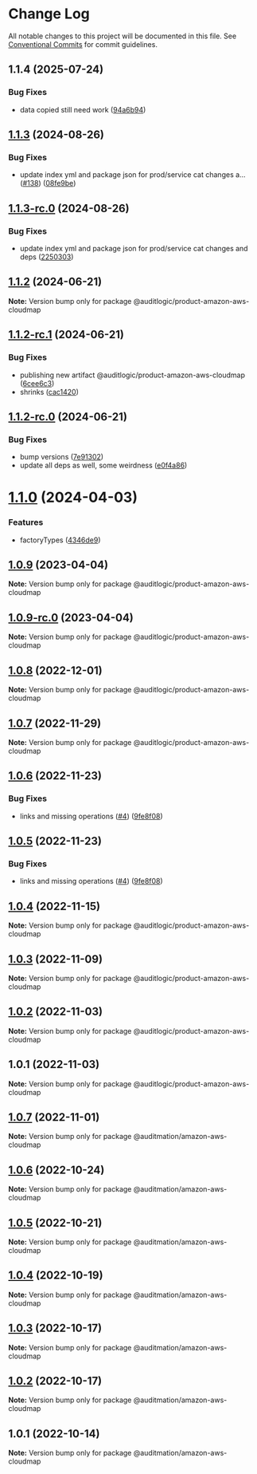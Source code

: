 # Change Log

All notable changes to this project will be documented in this file.
See [Conventional Commits](https://conventionalcommits.org) for commit guidelines.

## 1.1.4 (2025-07-24)


### Bug Fixes

* data copied still need work ([94a6b94](https://github.com/zerobias-org/product/commit/94a6b942fb0516367548599d739529536132755a))





## [1.1.3](https://github.com/auditlogic/product/compare/@auditlogic/product-amazon-aws-cloudmap@1.1.2...@auditlogic/product-amazon-aws-cloudmap@1.1.3) (2024-08-26)


### Bug Fixes

* update index yml and package json for prod/service cat changes a… ([#138](https://github.com/auditlogic/product/issues/138)) ([08fe9be](https://github.com/auditlogic/product/commit/08fe9beb1c8457462a19bc69caa02e6212d97e1a))





## [1.1.3-rc.0](https://github.com/auditlogic/product/compare/@auditlogic/product-amazon-aws-cloudmap@1.1.2...@auditlogic/product-amazon-aws-cloudmap@1.1.3-rc.0) (2024-08-26)


### Bug Fixes

* update index yml and package json for prod/service cat changes and deps ([2250303](https://github.com/auditlogic/product/commit/225030363a363608240135b7ebed386b28f01e4b))





## [1.1.2](https://github.com/auditlogic/product/compare/@auditlogic/product-amazon-aws-cloudmap@1.1.2-rc.1...@auditlogic/product-amazon-aws-cloudmap@1.1.2) (2024-06-21)

**Note:** Version bump only for package @auditlogic/product-amazon-aws-cloudmap





## [1.1.2-rc.1](https://github.com/auditlogic/product/compare/@auditlogic/product-amazon-aws-cloudmap@1.1.2-rc.0...@auditlogic/product-amazon-aws-cloudmap@1.1.2-rc.1) (2024-06-21)


### Bug Fixes

* publishing new artifact @auditlogic/product-amazon-aws-cloudmap ([6cee6c3](https://github.com/auditlogic/product/commit/6cee6c322c584877d86ff01ee4fe152030ebb548))
* shrinks ([cac1420](https://github.com/auditlogic/product/commit/cac14200fefcd8183ab69fe89a47bd3f70f563e9))





## [1.1.2-rc.0](https://github.com/auditlogic/product/compare/@auditlogic/product-amazon-aws-cloudmap@1.1.0...@auditlogic/product-amazon-aws-cloudmap@1.1.2-rc.0) (2024-06-21)


### Bug Fixes

* bump versions ([7e91302](https://github.com/auditlogic/product/commit/7e913023b8b312150ed7762c32fbbe616be71de5))
* update all deps as well, some weirdness ([e0f4a86](https://github.com/auditlogic/product/commit/e0f4a864714e2d3de6bbf3da014d5312fe53be2f))





# [1.1.0](https://github.com/auditlogic/product/compare/@auditlogic/product-amazon-aws-cloudmap@1.0.9...@auditlogic/product-amazon-aws-cloudmap@1.1.0) (2024-04-03)


### Features

* factoryTypes ([4346de9](https://github.com/auditlogic/product/commit/4346de92693aee892fccf725338ffc7b80ab182b))





## [1.0.9](https://github.com/auditlogic/product/compare/@auditlogic/product-amazon-aws-cloudmap@1.0.8...@auditlogic/product-amazon-aws-cloudmap@1.0.9) (2023-04-04)

**Note:** Version bump only for package @auditlogic/product-amazon-aws-cloudmap





## [1.0.9-rc.0](https://github.com/auditlogic/product/compare/@auditlogic/product-amazon-aws-cloudmap@1.0.8...@auditlogic/product-amazon-aws-cloudmap@1.0.9-rc.0) (2023-04-04)

**Note:** Version bump only for package @auditlogic/product-amazon-aws-cloudmap





## [1.0.8](https://github.com/auditlogic/product/compare/@auditlogic/product-amazon-aws-cloudmap@1.0.7...@auditlogic/product-amazon-aws-cloudmap@1.0.8) (2022-12-01)

**Note:** Version bump only for package @auditlogic/product-amazon-aws-cloudmap





## [1.0.7](https://github.com/auditlogic/product/compare/@auditlogic/product-amazon-aws-cloudmap@1.0.6...@auditlogic/product-amazon-aws-cloudmap@1.0.7) (2022-11-29)

**Note:** Version bump only for package @auditlogic/product-amazon-aws-cloudmap





## [1.0.6](https://github.com/auditlogic/product/compare/@auditlogic/product-amazon-aws-cloudmap@1.0.4...@auditlogic/product-amazon-aws-cloudmap@1.0.6) (2022-11-23)


### Bug Fixes

* links and missing operations ([#4](https://github.com/auditlogic/product/issues/4)) ([9fe8f08](https://github.com/auditlogic/product/commit/9fe8f08fe7c57fdb79f991ac35bd6ac2e7dcad38))





## [1.0.5](https://github.com/auditlogic/product/compare/@auditlogic/product-amazon-aws-cloudmap@1.0.4...@auditlogic/product-amazon-aws-cloudmap@1.0.5) (2022-11-23)


### Bug Fixes

* links and missing operations ([#4](https://github.com/auditlogic/product/issues/4)) ([9fe8f08](https://github.com/auditlogic/product/commit/9fe8f08fe7c57fdb79f991ac35bd6ac2e7dcad38))





## [1.0.4](https://github.com/auditlogic/product/compare/@auditlogic/product-amazon-aws-cloudmap@1.0.3...@auditlogic/product-amazon-aws-cloudmap@1.0.4) (2022-11-15)

**Note:** Version bump only for package @auditlogic/product-amazon-aws-cloudmap





## [1.0.3](https://github.com/auditlogic/product/compare/@auditlogic/product-amazon-aws-cloudmap@1.0.2...@auditlogic/product-amazon-aws-cloudmap@1.0.3) (2022-11-09)

**Note:** Version bump only for package @auditlogic/product-amazon-aws-cloudmap





## [1.0.2](https://github.com/auditlogic/product/compare/@auditlogic/product-amazon-aws-cloudmap@1.0.1...@auditlogic/product-amazon-aws-cloudmap@1.0.2) (2022-11-03)

**Note:** Version bump only for package @auditlogic/product-amazon-aws-cloudmap





## 1.0.1 (2022-11-03)

**Note:** Version bump only for package @auditlogic/product-amazon-aws-cloudmap





## [1.0.7](https://github.com/auditmation/store-content/compare/@auditmation/amazon-aws-cloudmap@1.0.6...@auditmation/amazon-aws-cloudmap@1.0.7) (2022-11-01)

**Note:** Version bump only for package @auditmation/amazon-aws-cloudmap





## [1.0.6](https://github.com/auditmation/store-content/compare/@auditmation/amazon-aws-cloudmap@1.0.5...@auditmation/amazon-aws-cloudmap@1.0.6) (2022-10-24)

**Note:** Version bump only for package @auditmation/amazon-aws-cloudmap





## [1.0.5](https://github.com/auditmation/store-content/compare/@auditmation/amazon-aws-cloudmap@1.0.4...@auditmation/amazon-aws-cloudmap@1.0.5) (2022-10-21)

**Note:** Version bump only for package @auditmation/amazon-aws-cloudmap





## [1.0.4](https://github.com/auditmation/store-content/compare/@auditmation/amazon-aws-cloudmap@1.0.3...@auditmation/amazon-aws-cloudmap@1.0.4) (2022-10-19)

**Note:** Version bump only for package @auditmation/amazon-aws-cloudmap





## [1.0.3](https://github.com/auditmation/store-content/compare/@auditmation/amazon-aws-cloudmap@1.0.2...@auditmation/amazon-aws-cloudmap@1.0.3) (2022-10-17)

**Note:** Version bump only for package @auditmation/amazon-aws-cloudmap





## [1.0.2](https://github.com/auditmation/store-content/compare/@auditmation/amazon-aws-cloudmap@1.0.1...@auditmation/amazon-aws-cloudmap@1.0.2) (2022-10-17)

**Note:** Version bump only for package @auditmation/amazon-aws-cloudmap





## 1.0.1 (2022-10-14)

**Note:** Version bump only for package @auditmation/amazon-aws-cloudmap
